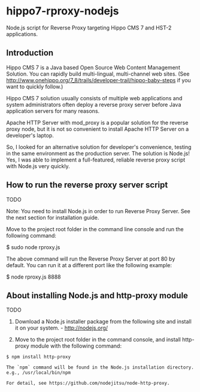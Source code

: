 hippo7-rproxy-nodejs
====================

Node.js script for Reverse Proxy targeting Hippo CMS 7 and HST-2 applications.

Introduction
------------

Hippo CMS 7 is a Java based Open Source Web Content Management Solution. 
You can rapidly build multi-lingual, multi-channel web sites.
(See http://www.onehippo.org/7_8/trails/developer-trail/hippo-baby-steps if you want to quickly follow.)

Hippo CMS 7 solution usually consists of multiple web applications and 
system administrators often deploy a reverse proxy server before Java application servers for many reasons.

Apache HTTP Server with mod_proxy is a popular solution for the reverse proxy node, but it is not so convenient
to install Apache HTTP Server on a developer's laptop.

So, I looked for an alternative solution for developer's convenience, testing in the same environment as
the production server. The solution is Node.js!
Yes, I was able to implement a full-featured, reliable reverse proxy script with Node.js very quickly.

How to run the reverse proxy server script
------------------------------------------

TODO

  Note: You need to install Node.js in order to run Reverse Proxy Server. See the next section for installation guide.

  Move to the project root folder in the command line console and run the following command:

  $ sudo node rproxy.js

  The above command will run the Reverse Proxy Server at port 80 by default.
  You can run it at a different port like the following example:

  $ node rproxy.js 8888


About installing Node.js and http-proxy module
----------------------------------------------

TODO

  1. Download a Node.js installer package from the following site and install it on your system.
    - http://nodejs.org/

  2. Move to the project root folder in the command console, and install http-proxy module with the following command:

    $ npm install http-proxy

    The `npm` command will be found in the Node.js installation directory. e.g., /usr/local/bin/npm

    For detail, see https://github.com/nodejitsu/node-http-proxy.


